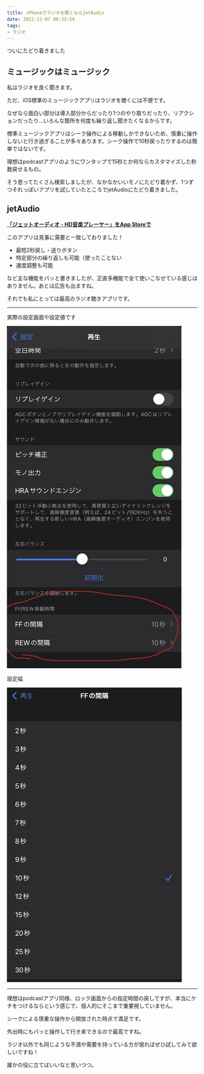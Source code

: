 ```yaml
---
title: iPhoneでラジオを聞くならjetAudio
date: 2022-11-07 00:33:54
tags:
- ラジオ
---
```


ついにたどり着きました

## ミュージックはミュージック
私はラジオを良く聞きます。

ただ、iOS標準のミュージックアプリはラジオを聴くには不便です。

なぜなら面白い部分は導入部分からだったり1つのやり取りだったり、リアクションだったり…いろんな箇所を何度も繰り返し聞きたくなるからです。

標準ミュージックアプリはシーク操作による移動しかできないため、慎重に操作しないと行き過ぎることが多々あります。シーク操作で10秒戻ったりするのは簡単ではないです。

理想はpodcastアプリのようにワンタップで15秒とか何ならカスタマイズした秒数戻せるもの。

そう思ってたくさん検索しましたが、なかなかいいモノにたどり着かず、1つずつそれっぽいアプリを試していたところでjetAudioにたどり着きました。

## jetAudio
**[「ジェットオーディオ - HD音楽プレーヤー」をApp Storeで](https://apps.apple.com/jp/app/%E3%82%B8%E3%82%A7%E3%83%83%E3%83%88%E3%82%AA%E3%83%BC%E3%83%87%E3%82%A3%E3%82%AA-hd%E9%9F%B3%E6%A5%BD%E3%83%97%E3%83%AC%E3%83%BC%E3%83%A4%E3%83%BC/id894888135)**

このアプリは見事に需要と一致しておりました！
* 最短2秒戻し・送りボタン
* 特定部分の繰り返しも可能（使ったことない
* 速度調整も可能

など主な機能をパッと書きましたが、正直多機能で全て使いこなせている感じはありません。あとは広告も出ますね。

それでも私にとっては最高のラジオ聴きアプリです。

***

実際の設定画面や設定値です

![設定](/images/jetaudio_設定.jpg)

設定幅

![設定詳細](/images/jetaudio_設定詳細.jpg)

***

理想はpodcastアプリ同様、ロック画面からの指定時間の戻しですが、本当にケチをつけるならという感じで、個人的にそこまで重要視していません。

シークによる慎重な操作から開放された時点で満足です。

外出時にもパッと操作して行き来できるので最高ですね。

ラジオ以外でも同じような不満や需要を持っている方が居ればぜひ試してみて欲しいですね！

誰かの役に立てばいいなと思いつつ。
